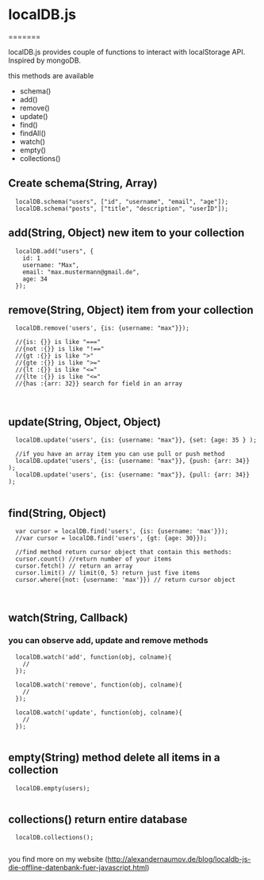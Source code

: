 # localDB.js
=======

localDB.js provides couple of functions to interact with localStorage API. Inspired by mongoDB.

this methods are available

- schema()
- add()
- remove()
- update()
- find()
- findAll()
- watch()
- empty()
- collections()

## Create schema(String, Array)

```
  localDB.schema("users", ["id", "username", "email", "age"]);
  localDB.schema("posts", ["title", "description", "userID"]);
```

## add(String, Object) new item to your collection

```
  localDB.add("users", {
    id: 1
    username: "Max",
    email: "max.mustermann@gmail.de",
    age: 34
  });
```

## remove(String, Object) item from your collection

```
  localDB.remove('users', {is: {username: "max"}});
  
  //{is: {}} is like "==="
  //{not :{}} is like "!=="
  //{gt :{}} is like ">"
  //{gte :{}} is like ">="
  //{lt :{}} is like "<="
  //{lte :{}} is like "<="
  //{has :{arr: 32}} search for field in an array
  
  
```

## update(String, Object, Object)

```
  localDB.update('users', {is: {username: "max"}}, {set: {age: 35 } );
  
  //if you have an array item you can use pull or push method
  localDB.update('users', {is: {username: "max"}}, {push: {arr: 34}} );
  localDB.update('users', {is: {username: "max"}}, {pull: {arr: 34}} );
  
```

## find(String, Object)

```
  var cursor = localDB.find('users', {is: {username: 'max'}});
  //var cursor = localDB.find('users', {gt: {age: 30}});
  
  //find method return cursor object that contain this methods:
  cursor.count() //return number of your items
  cursor.fetch() // return an array
  cursor.limit() // limit(0, 5) return just five items
  cursor.where({not: {username: 'max'}}) // return cursor object
  
  
```

## watch(String, Callback) 
### you can observe add, update and remove methods

```
  localDB.watch('add', function(obj, colname){
    //
  });
  
  localDB.watch('remove', function(obj, colname){
    //
  });
   
  localDB.watch('update', function(obj, colname){
    //
  });
  
```
## empty(String) method delete all items in a collection

```
  localDB.empty(users);
  
```

## collections() return entire database

```
  localDB.collections();
  
```

you find more on my website (http://alexandernaumov.de/blog/localdb-js-die-offline-datenbank-fuer-javascript.html)
